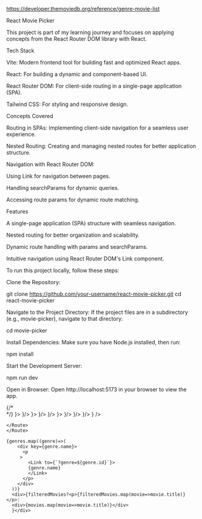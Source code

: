 https://developer.themoviedb.org/reference/genre-movie-list

React Movie Picker

This project is part of my learning journey and focuses on applying concepts from the React Router DOM library with React.

Tech Stack

Vite: Modern frontend tool for building fast and optimized React apps.

React: For building a dynamic and component-based UI.

React Router DOM: For client-side routing in a single-page application (SPA).

Tailwind CSS: For styling and responsive design.

Concepts Covered

Routing in SPAs: Implementing client-side navigation for a seamless user experience.

Nested Routing: Creating and managing nested routes for better application structure.

Navigation with React Router DOM:

Using Link for navigation between pages.

Handling searchParams for dynamic queries.

Accessing route params for dynamic route matching.

Features

A single-page application (SPA) structure with seamless navigation.

Nested routing for better organization and scalability.

Dynamic route handling with params and searchParams.

Intuitive navigation using React Router DOM's Link component.

To run this project locally, follow these steps:

Clone the Repository:

git clone https://github.com/your-username/react-movie-picker.git
cd react-movie-picker

Navigate to the Project Directory:
If the project files are in a subdirectory (e.g., movie-picker), navigate to that directory:

cd movie-picker

Install Dependencies:
Make sure you have Node.js installed, then run:

npm install

Start the Development Server:

npm run dev

Open in Browser:
Open http://localhost:5173 in your browser to view the app.

 <BrowserRouter>
  {/* <Nav/> */}
  <Routes>
    <Route path='/' element={<Layout/>}>
    <Route index element={<Home/>}/>
    <Route path='/moviegenres' element={<About/>}>
      <Route path='drama' element={<Drama/>}/>
      <Route path='action' element={<Action/>}/>
    </Route>
    <Route path='/trending' element={<TrendingLayout/>}>
    <Route index element={<TrendingAll/>}/>
    <Route path='seriestrend' element={<TrendingSeries/>}/>  
    <Route path='moviestrend' element={<TrendingMovies/>}/> 
    <Route path='singlemovie/:movie_id' element={<SingleMovieDetail/>} />

    </Route>
    </Route>

  </Routes>
  </BrowserRouter>
   </>

    {genres.map((genre)=>(
        <div key={genre.name}>
          <p
         >
            <Link to={`?genre=${genre.id}`}>
            {genre.name}
            </Link>
          </p>
        </div>
      ))}
      <div>{filteredMovies?<p>{filteredMovies.map(movie=>movie.title)}</p>:
      <div>{movies.map(movie=>movie.title)}</div>
      }</div>
